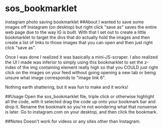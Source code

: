 # sos_bookmarklet
instagram photo saving bookmarklet
##About
I wanted to save some images off Instagram (on desktop) but right click "save as" saves the entire web page due to the way IG is built. With that I set out to create a little bookmarklet to target the divs that do actually hold the images and then create a list of links to those images that you can open and then just right click "save as".

Once I was done I realized it was basically a mini-JS-scraper. I also realized the UI I made was inferior to simply using this bookmarklet to set the z-index of the img containing element really high so that you COULD just right click on the images on your feed without going opening a new tab or being unsure what image corresponds to "image link 6".

Nothing earth shattering, but it was fun to make and it works!

##Usage
Open the sos_bookmarklet file, triple click or otherwise highlight all the code, with it selected drag the code up onto your bookmark bar and drop it. Rename the bookmark so you're not wondering what that nonsense is later. Go to instagram.com on your desktop, and then click the bookmark.

##Notes
Doesn't work for videos or any sites other than Instagram.
